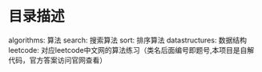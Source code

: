 # 目录描述
algorithms: 算法
    search: 搜索算法
    sort: 排序算法
datastructures: 数据结构
leetcode: 对应leetcode中文网的算法练习（类名后面编号即题号,本项目是自解代码，官方答案访问官网查看）